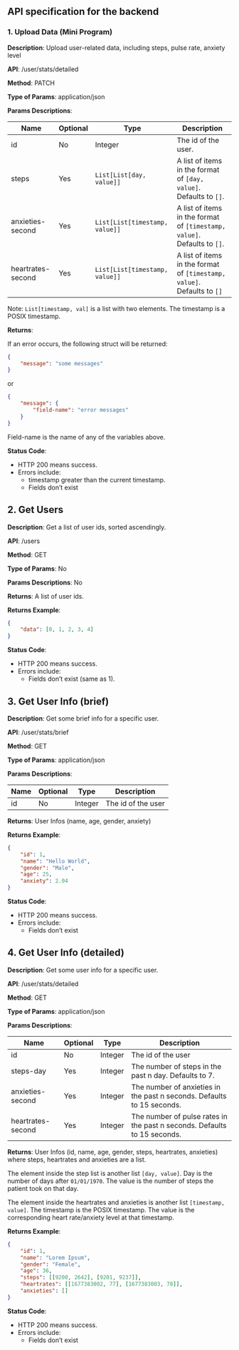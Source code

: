 ## API specification for the backend

### 1. Upload Data (Mini Program)

**Description**: Upload user-related data, including steps, pulse rate, anxiety level

**API**: /user/stats/detailed

**Method**: PATCH

**Type of Params**: application/json

**Params Descriptions**:

| Name              | Optional | Type                           | Description                                                              |
| ----------------- | -------- | ------------------------------ | ------------------------------------------------------------------------ |
| id                | No       | Integer                        | The id of the user.                                                      |
| steps             | Yes      | `List[List[day, value]]`       | A list of items in the format of `[day, value]`. Defaults to `[]`.       |
| anxieties-second  | Yes      | `List[List[timestamp, value]]` | A list of items in the format of `[timestamp, value]`. Defaults to `[]`. |
| heartrates-second | Yes      | `List[List[timestamp, value]]` | A list of items in the format of `[timestamp, value]`. Defaults to `[]`  |

Note: `List[timestamp, val]` is a list with two elements. The timestamp is a POSIX timestamp.

**Returns**:

If an error occurs, the following struct will be returned:

```json
{
	"message": "some messages"
}
```

or

```json
{
	"message": {
	    "field-name": "error messages"
    }
}
```

Field-name is the name of any of the variables above.

**Status Code**:

- HTTP 200 means success.
- Errors include:
  - timestamp greater than the current timestamp.
  - Fields don’t exist


## 2. Get Users

**Description**: Get a list of user ids, sorted ascendingly.

**API**: /users

**Method**: GET

**Type of Params**: No

**Params Descriptions**: No

**Returns**: A list of user ids.

**Returns Example**:

```json
{
	"data": [0, 1, 2, 3, 4]
}
```

**Status Code**:
- HTTP 200 means success.
- Errors include:
  - Fields don’t exist (same as 1).


## 3. Get User Info (brief)

**Description**: Get some brief info for a specific user.

**API**: /user/stats/brief

**Method**: GET

**Type of Params**: application/json

**Params Descriptions**:

| Name | Optional | Type    | Description        |
| ---- | -------- | ------- | ------------------ |
| id   | No       | Integer | The id of the user |

**Returns**: User Infos (name, age, gender, anxiety)

**Returns Example**:

```json
{
    "id": 1,
    "name": "Hello World",
    "gender": "Male",
    "age": 25,
    "anxiety": 2.04
}
```

**Status Code**:

- HTTP 200 means success.
- Errors include:
  - Fields don’t exist


## 4. Get User Info (detailed)

**Description**: Get some user info for a specific user.

**API**: /user/stats/detailed

**Method**: GET

**Type of Params**: application/json

**Params Descriptions**:

| Name              | Optional | Type    | Description                                                              |
| ----------------- | -------- | ------- | ------------------------------------------------------------------------ |
| id                | No       | Integer | The id of the user                                                       |
| steps-day         | Yes      | Integer | The number of steps in the past n day. Defaults to 7.                    |
| anxieties-second  | Yes      | Integer | The number of anxieties in the past n seconds. Defaults to 15 seconds.   |
| heartrates-second | Yes      | Integer | The number of pulse rates in the past n seconds. Defaults to 15 seconds. |

**Returns**: User Infos (id, name, age, gender, steps, heartrates, anxieties) where steps, heartrates and anxieties are a list.

The element inside the step list is another list `[day, value]`. Day is the number of days after `01/01/1970`. The value is the number of steps the patient took on that day.

The element inside the heartrates and anxieties is another list `[timestamp, value]`. The timestamp is the POSIX timestamp. The value is the corresponding heart rate/anxiety level at that timestamp.

**Returns Example**:

```json
{
    "id": 1,
    "name": "Lorem Ipsum",
    "gender": "Female",
    "age": 36,
    "steps": [[9200, 2642], [9201, 9237]],
    "heartrates": [[1677383002, 77], [1677383003, 78]],
    "anxieties": []
}
```

**Status Code**:
- HTTP 200 means success.
- Errors include:
  - Fields don’t exist